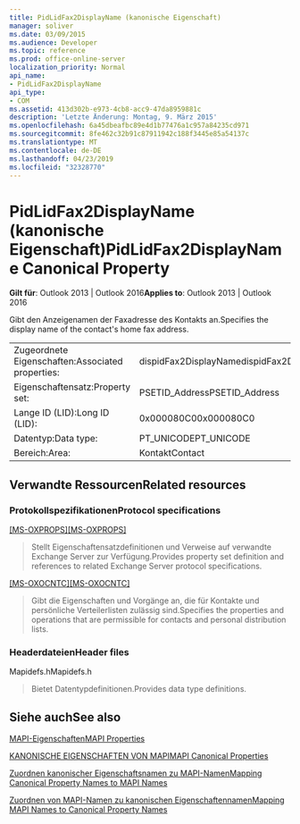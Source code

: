 ```yaml
---
title: PidLidFax2DisplayName (kanonische Eigenschaft)
manager: soliver
ms.date: 03/09/2015
ms.audience: Developer
ms.topic: reference
ms.prod: office-online-server
localization_priority: Normal
api_name:
- PidLidFax2DisplayName
api_type:
- COM
ms.assetid: 413d302b-e973-4cb8-acc9-47da8959881c
description: 'Letzte Änderung: Montag, 9. März 2015'
ms.openlocfilehash: 6a45dbeafbc89e4d1b77476a1c957a84235cd971
ms.sourcegitcommit: 8fe462c32b91c87911942c188f3445e85a54137c
ms.translationtype: MT
ms.contentlocale: de-DE
ms.lasthandoff: 04/23/2019
ms.locfileid: "32328770"
---
```

# <a name="pidlidfax2displayname-canonical-property"></a><span data-ttu-id="78ff7-103">PidLidFax2DisplayName (kanonische Eigenschaft)</span><span class="sxs-lookup"><span data-stu-id="78ff7-103">PidLidFax2DisplayName Canonical Property</span></span>

  
  
<span data-ttu-id="78ff7-104">**Gilt für**: Outlook 2013 | Outlook 2016</span><span class="sxs-lookup"><span data-stu-id="78ff7-104">**Applies to**: Outlook 2013 | Outlook 2016</span></span> 
  
<span data-ttu-id="78ff7-105">Gibt den Anzeigenamen der Faxadresse des Kontakts an.</span><span class="sxs-lookup"><span data-stu-id="78ff7-105">Specifies the display name of the contact's home fax address.</span></span>
  
|||
|:-----|:-----|
|<span data-ttu-id="78ff7-106">Zugeordnete Eigenschaften:</span><span class="sxs-lookup"><span data-stu-id="78ff7-106">Associated properties:</span></span>  <br/> |<span data-ttu-id="78ff7-107">dispidFax2DisplayName</span><span class="sxs-lookup"><span data-stu-id="78ff7-107">dispidFax2DisplayName</span></span>  <br/> |
|<span data-ttu-id="78ff7-108">Eigenschaftensatz:</span><span class="sxs-lookup"><span data-stu-id="78ff7-108">Property set:</span></span>  <br/> |<span data-ttu-id="78ff7-109">PSETID_Address</span><span class="sxs-lookup"><span data-stu-id="78ff7-109">PSETID_Address</span></span>  <br/> |
|<span data-ttu-id="78ff7-110">Lange ID (LID):</span><span class="sxs-lookup"><span data-stu-id="78ff7-110">Long ID (LID):</span></span>  <br/> |<span data-ttu-id="78ff7-111">0x000080C0</span><span class="sxs-lookup"><span data-stu-id="78ff7-111">0x000080C0</span></span>  <br/> |
|<span data-ttu-id="78ff7-112">Datentyp:</span><span class="sxs-lookup"><span data-stu-id="78ff7-112">Data type:</span></span>  <br/> |<span data-ttu-id="78ff7-113">PT_UNICODE</span><span class="sxs-lookup"><span data-stu-id="78ff7-113">PT_UNICODE</span></span>  <br/> |
|<span data-ttu-id="78ff7-114">Bereich:</span><span class="sxs-lookup"><span data-stu-id="78ff7-114">Area:</span></span>  <br/> |<span data-ttu-id="78ff7-115">Kontakt</span><span class="sxs-lookup"><span data-stu-id="78ff7-115">Contact</span></span>  <br/> |
   
## <a name="related-resources"></a><span data-ttu-id="78ff7-116">Verwandte Ressourcen</span><span class="sxs-lookup"><span data-stu-id="78ff7-116">Related resources</span></span>

### <a name="protocol-specifications"></a><span data-ttu-id="78ff7-117">Protokollspezifikationen</span><span class="sxs-lookup"><span data-stu-id="78ff7-117">Protocol specifications</span></span>

<span data-ttu-id="78ff7-118">[[MS-OXPROPS]](https://msdn.microsoft.com/library/f6ab1613-aefe-447d-a49c-18217230b148%28Office.15%29.aspx)</span><span class="sxs-lookup"><span data-stu-id="78ff7-118">[[MS-OXPROPS]](https://msdn.microsoft.com/library/f6ab1613-aefe-447d-a49c-18217230b148%28Office.15%29.aspx)</span></span>
  
> <span data-ttu-id="78ff7-119">Stellt Eigenschaftensatzdefinitionen und Verweise auf verwandte Exchange Server zur Verfügung.</span><span class="sxs-lookup"><span data-stu-id="78ff7-119">Provides property set definition and references to related Exchange Server protocol specifications.</span></span>
    
<span data-ttu-id="78ff7-120">[[MS-OXOCNTC]](https://msdn.microsoft.com/library/9b636532-9150-4836-9635-9c9b756c9ccf%28Office.15%29.aspx)</span><span class="sxs-lookup"><span data-stu-id="78ff7-120">[[MS-OXOCNTC]](https://msdn.microsoft.com/library/9b636532-9150-4836-9635-9c9b756c9ccf%28Office.15%29.aspx)</span></span>
  
> <span data-ttu-id="78ff7-121">Gibt die Eigenschaften und Vorgänge an, die für Kontakte und persönliche Verteilerlisten zulässig sind.</span><span class="sxs-lookup"><span data-stu-id="78ff7-121">Specifies the properties and operations that are permissible for contacts and personal distribution lists.</span></span>
    
### <a name="header-files"></a><span data-ttu-id="78ff7-122">Headerdateien</span><span class="sxs-lookup"><span data-stu-id="78ff7-122">Header files</span></span>

<span data-ttu-id="78ff7-123">Mapidefs.h</span><span class="sxs-lookup"><span data-stu-id="78ff7-123">Mapidefs.h</span></span>
  
> <span data-ttu-id="78ff7-124">Bietet Datentypdefinitionen.</span><span class="sxs-lookup"><span data-stu-id="78ff7-124">Provides data type definitions.</span></span>
    
## <a name="see-also"></a><span data-ttu-id="78ff7-125">Siehe auch</span><span class="sxs-lookup"><span data-stu-id="78ff7-125">See also</span></span>



[<span data-ttu-id="78ff7-126">MAPI-Eigenschaften</span><span class="sxs-lookup"><span data-stu-id="78ff7-126">MAPI Properties</span></span>](mapi-properties.md)
  
[<span data-ttu-id="78ff7-127">KANONISCHE EIGENSCHAFTEN VON MAPI</span><span class="sxs-lookup"><span data-stu-id="78ff7-127">MAPI Canonical Properties</span></span>](mapi-canonical-properties.md)
  
[<span data-ttu-id="78ff7-128">Zuordnen kanonischer Eigenschaftsnamen zu MAPI-Namen</span><span class="sxs-lookup"><span data-stu-id="78ff7-128">Mapping Canonical Property Names to MAPI Names</span></span>](mapping-canonical-property-names-to-mapi-names.md)
  
[<span data-ttu-id="78ff7-129">Zuordnen von MAPI-Namen zu kanonischen Eigenschaftennamen</span><span class="sxs-lookup"><span data-stu-id="78ff7-129">Mapping MAPI Names to Canonical Property Names</span></span>](mapping-mapi-names-to-canonical-property-names.md)

